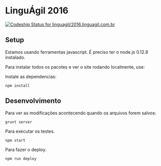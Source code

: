 LinguÁgil 2016
============

[ ![Codeship Status for linguagil/2016.linguagil.com.br](https://codeship.com/projects/d3b7c030-73a2-0133-5a9c-3acbf8274c45/status?branch=master)](https://codeship.com/projects/117360)

## Setup

Estamos usando ferramentas javascript. É preciso ter o node.js 0.12.8 instalado.

Para instalar todos os pacotes e ver o site rodando localmente, use:

Instale as dependencias:

```
npm install
```

## Desenvolvimento

Para ver as modificações acontecendo quando os arquivos forem salvos:

```
grunt server
```

Para executar os testes.

```
npm start
```

Para fazer o deploy.

```
npm run deploy
```

